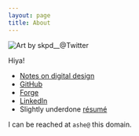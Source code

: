 ```yaml
---
layout: page
title: About
---
```


<div class="about-photos">
<img src="/assets/mia.png" title="Art by skpd__@Twitter">
</div>

Hiya!

* [Notes on digital design](https://kivikakk.ee/notes/)
* [GitHub](https://github.com/kivikakk)
* [Forge](https://hrzn.ee/kivikakk)
* [LinkedIn](https://www.linkedin.com/in/kivikakk/)
* Slightly underdone [r&eacute;sum&eacute;](https://f.hrzn.ee/kivikakk.pdf)

I can be reached at `ashe@` this domain.

<div style="clear: both;"></div>
